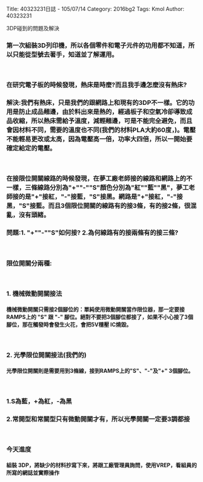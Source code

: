 Title: 40323231日誌 - 105/07/14
Category: 2016bg2
Tags: Kmol
Author: 40323231


3DP碰到的問題及解決

<!-- PELICAN_END_SUMMARY -->

<h3>第一次組裝3D列印機，所以各個零件和電子元件的功用都不知道，所以只能從型號去著手，知道並了解運用。</h3>
</br>
<h3>在研究電子板的時候發現，熱床是時麼?而且我手邊怎麼沒有熱床?</h3>
<h3>解決:我們有熱床，只是我們的跟網路上和現有的3DP不一樣。它的功用是防止成品翹邊，由於料出來是熱的，經過板子和空氣冷卻導致成品收縮，所以熱床需給予溫度，減輕翹邊，可是不能完全避免，而且會因材料不同，需要的溫度也不同(我們的材料PLA大約60度，)。電壓不能輕易更改或太高，因為電壓高一倍，功率大四倍，所以一開始要確定給定的電壓。</h3>
</br>
<h3>在接限位開關線路的時候發現，在夢工廠老師接的線路和網路上的不一樣，三條線路分別為"+""-""S"顏色分別為"紅""藍""黑"，夢工老師接的是"+"接紅，"-"接藍，"S"接黑。網路是"+"接紅，"-"接黑，"S"接藍。而且3個限位開關的線路有的接3條，有的接2條，很混亂，沒有頭緒。</h3>
<h3>問題:1. "+""-""S"如何接?  2.為何線路有的接兩條有的接三條?</h3>
</br>
<h3>限位開關分兩種:</h3>
</br>
<h3>1. 機械微動開關接法</h3>
<h4>機械微動開關只需接2個腳位的：單純使用微動開關當作限位器，那一定要接RAMPS上的 "S" 跟 "-" 腳位。絕對不要把3個腳位都接了，如果不小心接了3個腳位，那在觸發時會發生火花，會把5V穩壓 IC燒毀。</h4>
</br>
<h3>2. 光學限位開關接法(我們的)</h3>
<h4>光學限位開關則是需要用到3條線，接到RAMPS上的"S"、"-"及"+" 3個腳位。</h4>
</br>
<h3>1.S為藍，+為紅，-為黑</h3>
<h3>2.常開型和常關型只有微動開關才有，所以光學開關一定要3調都接</h3>
</br>
<h3>今天進度</h3>
<h4>組裝 3DP，將缺少的材料抄寫下來，將跟工廠管理員詢問，使用VREP，看組員的所寫的網誌並實際操作</h4>

